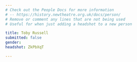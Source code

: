 ```yaml
---
# Check out the People Docs for more information 
# -- https://history.newtheatre.org.uk/docs/person/
# Remove or comment any lines that are not being used 
# Useful for when just adding a headshot to a new person

title: Toby Russell
submitted: false
gender: 
headshot: ZkPbXqT

--- 
```

